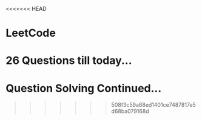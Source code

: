 <<<<<<< HEAD

# LeetCode

[//]: # (# Per day 1 or 2 LeetCode Problem's Solution will be uploaded)

# 26 Questions till today...
# Question Solving Continued...
>>>>>>> 508f3c59a68ed1401ce7487817e5d68ba079168d
